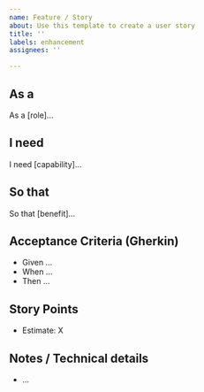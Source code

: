 ```yaml
---
name: Feature / Story
about: Use this template to create a user story
title: ''
labels: enhancement
assignees: ''

---
```


## As a
As a [role]...

## I need
I need [capability]...

## So that
So that [benefit]...

## Acceptance Criteria (Gherkin)
- Given ...
- When ...
- Then ...

## Story Points
- Estimate: X

## Notes / Technical details
- ...
